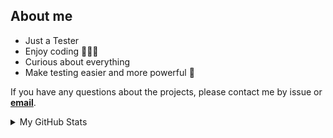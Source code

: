 ## About me

- Just a Tester
- Enjoy coding 👨🏻‍💻
- Curious about everything
- Make testing easier and more powerful 💪

If you have any questions about the projects, please contact me by issue or **<a href="mailto:476747909@qq.com">email</a>**.

<!-- 
[![Anurag's github stats](https://github-readme-stats.vercel.app/api?username=ASCII13&theme=darcula)](https://github.com/anuraghazra/github-readme-stats) 

<img src="https://camo.githubusercontent.com/40dff491d4e8123af55298ef908faedb66c463e5/68747470733a2f2f6d656469612e67697068792e636f6d2f6d656469612f57556c706c634d704f43456d5447427442572f67697068792e676966" width="25"></img>

<img src="https://camo.githubusercontent.com/31f3f66bc1c56636612c1f5fed11d6ff238aeab7/68747470733a2f2f6d656469612e67697068792e636f6d2f6d656469612f56674344417a634b767352364f4d307557672f67697068792e676966" width="40"></img>
-->

<details>
  <summary>My GitHub Stats</summary>
  <img src="https://github-readme-stats.vercel.app/api?username=ASCII13&theme=darcula"></img>
</details>






<!--
**ASCII13/ASCII13** is a ✨ _special_ ✨ repository because its `README.md` (this file) appears on your GitHub profile.

Here are some ideas to get you started:

- 🔭 I’m currently working on ...
- 🌱 I’m currently learning ...
- 👯 I’m looking to collaborate on ...
- 🤔 I’m looking for help with ...
- 💬 Ask me about ...
- 📫 How to reach me: ...
- 😄 Pronouns: ...
- ⚡ Fun fact: ...
-->
